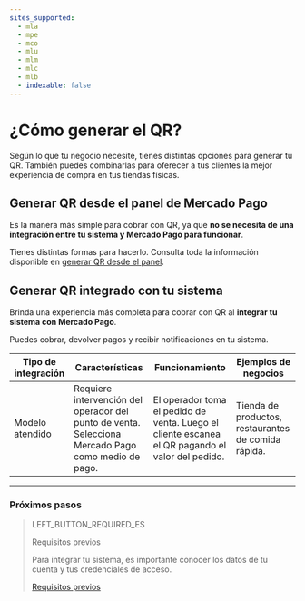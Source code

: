 ```yaml
---
sites_supported:
  - mla
  - mpe
  - mco
  - mlu
  - mlm
  - mlc
  - mlb
  - indexable: false
---
```


# ¿Cómo generar el QR?

Según lo que tu negocio necesite, tienes distintas opciones para generar tu QR. También puedes combinarlas para oferecer a tus clientes la mejor experiencia de compra en tus tiendas físicas.

## Generar QR desde el panel de Mercado Pago

Es la manera más simple para cobrar con QR, ya que **no se necesita de una integración entre tu sistema y Mercado Pago para funcionar**. 

Tienes distintas formas para hacerlo. Consulta toda la información disponible en [generar QR desde el panel](https://www.mercadopago[FAKER][URL][DOMAIN]/developers/es/guides/qr-code/integrations-front/).

## Generar QR integrado con tu sistema

Brinda una experiencia más completa para cobrar con QR al **integrar tu sistema con Mercado Pago**.

Puedes cobrar, devolver pagos y recibir notificaciones en tu sistema.

| Tipo de integración                                                        | Características                                                  | Funcionamiento |   Ejemplos de negocios |
| ------------------------------------------------------------ | ------------------------------------------------------------ | ----------------------- | ------------------------------------------------------------ |
| Modelo atendido | Requiere intervención del operador del punto de venta. Selecciona Mercado Pago como medio de pago. | El operador toma el pedido de venta. Luego el cliente escanea el QR pagando el valor del pedido. | Tienda de productos, restaurantes de comida rápida. |

---
### Próximos pasos


> LEFT_BUTTON_REQUIRED_ES
>
> Requisitos previos
>
> Para integrar tu sistema, es importante conocer los datos de tu cuenta y tus credenciales de acceso.
>
> [Requisitos previos](https://www.mercadopago[FAKER][URL][DOMAIN]/developers/es/guides/in-person-payments/qr-code/pre-requisites/)